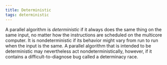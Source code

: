 ```yaml
---
title: Deterministic
tags: deterministic
---
```


A parallel algorithm is *deterministic* if it always does the same thing on the same
input, no matter how the instructions are scheduled on the multicore computer.
It is nondeterministic if its behavior might vary from run to run when the input is the same.
A parallel algorithm that is intended to be deterministic may nevertheless
act nondeterministically, however, if it contains a difficult-to-diagnose bug called a
determinacy race.